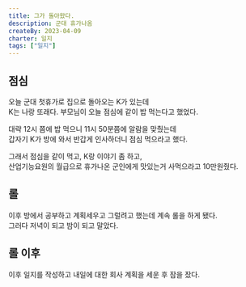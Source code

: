 ```yaml
---
title: 그가 돌아왔다.
description: 군대 휴가나옴
createBy: 2023-04-09
charter: 일지
tags: ["일지"]
---
```


## 점심

오늘 군대 첫휴가로 집으로 돌아오는 K가 있는데             
K는 나랑 또래다. 부모님이 오늘 점심에 같이 밥 먹는다고 했었다.            

대략 12시 쯤에 밥 먹으니 11시 50분쯤에 알람을 맞췄는데                 
갑자기 K가 방에 와서 반갑게 인사하더니 점심 먹으라고 했다.             

그래서 점심을 같이 먹고, K랑 이야기 좀 하고,          
산업기능요원의 월급으로 휴가나온 군인에게 맛있는거 사먹으라고 10만원줬다.             

## 롤 

이후 방에서 공부하고 계획세우고 그럴려고 했는데 계속 롤을 하게 됐다.             
그러다 저녁이 되고 밤이 되고 말았다.

## 롤 이후 

이후 일지를 작성하고 내일에 대한 회사 계획을 세운 후 잠을 잤다.